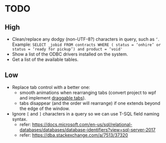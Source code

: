 # TODO

## High

- Clean/replace any dodgy (non-UTF-8?) characters in query, such as `‘`. Example: `SELECT _jobid FROM contracts WHERE ( status = ‘onhire’ or status = ‘ready for pickup’) and product = ‘void'`
- Show a list of the ODBC drivers installed on the system.
- Get a list of the available tables.

## Low

- Replace tab control with a better one:
  - smooth animations when rearranging tabs (convert project to wpf and implement [draggable tabs](https://dragablz.net)).
  - tabs disappear (and the order will rearrange) if one extends beyond the edge of the window.
- Ignore `[` and `]` characters in a query so we can use T-SQL field naming syntax.
  - refer: https://docs.microsoft.com/en-us/sql/relational-databases/databases/database-identifiers?view=sql-server-2017
  - refer: https://dba.stackexchange.com/a/7513/37320
